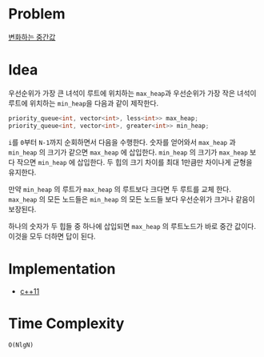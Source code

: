 # Problem

[변화하는 중간값](https://algospot.com/judge/problem/read/RUNNINGMEDIAN)

# Idea

우선순위가 가장 큰 녀석이 루트에 위치하는 `max_heap`과
우선순위가 가장 작은 녀석이 루트에 위치하는 `min_heap`을 다음과 같이
제작한다.

```c++
priority_queue<int, vector<int>, less<int>> max_heap;
priority_queue<int, vector<int>, greater<int>> min_heap;
```

`i`를 `0`부터 `N-1`까지 순회하면서 다음을 수행한다. 
숫자를 얻어와서 `max_heap` 과 `min_heap` 의 크기가 같으면
`max_heap` 에 삽입한다. `min_heap` 의 크기가 `max_heap` 보다
작으면 `min_heap` 에 삽입한다. 두 힙의 크기 차이를 최대 1만큼만
차이나게 균형을 유지한다.

만약 `min_heap` 의 루트가 `max_heap` 의 루트보다 크다면
두 루트를 교체 한다. `max_heap` 의 모든 노드들은 `min_heap` 의
모든 노드들 보다 우선순위가 크거나 같음이 보장된다.

하나의 숫자가 두 힙들 중 하나에 삽입되면 `max_heap` 의 루트노드가
바로 중간 값이다. 이것을 모두 더하면 답이 된다.

# Implementation

* [c++11](a.cpp)

# Time Complexity

```
O(NlgN)
```
